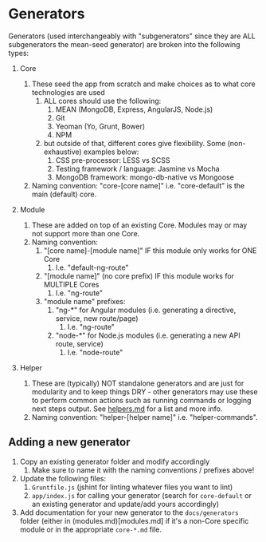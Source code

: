 # Generators

Generators (used interchangeably with "subgenerators" since they are ALL subgenerators the mean-seed generator) are broken into the following types:

1. Core
	1. These seed the app from scratch and make choices as to what core technologies are used
		1. ALL cores should use the following:
			1. MEAN (MongoDB, Express, AngularJS, Node.js)
			2. Git
			3. Yeoman (Yo, Grunt, Bower)
			4. NPM
		2. but outside of that, different cores give flexibility. Some (non-exhaustive) examples below:
			1. CSS pre-processor: LESS vs SCSS
			2. Testing framework / language: Jasmine vs Mocha
			3. MongoDB framework: mongo-db-native vs Mongoose
	2. Naming convention: "core-[core name]" i.e. "core-default" is the main (default) core.
	
2. Module
	1. These are added on top of an existing Core. Modules may or may not support more than one Core.
	2. Naming convention:
		1. "[core name]-[module name]" IF this module only works for ONE Core
			1. I.e. "default-ng-route"
		2. "[module name]" (no core prefix) IF this module works for MULTIPLE Cores
			1. I.e. "ng-route"
		3. "module name" prefixes:
			1. "ng-*" for Angular modules (i.e. generating a directive, service, new route/page)
				1. I.e. "ng-route"
			2. "node-*" for Node.js modules (i.e. generating a new API route, service)
				1. I.e. "node-route"
				
3. Helper
	1. These are (typically) NOT standalone generators and are just for modularity and to keep things DRY - other generators may use these to perform common actions such as running commands or logging next steps output. See [helpers.md](helpers.md) for a list and more info.
	2. Naming convention: "helper-[helper name]" i.e. "helper-commands".
				
				
## Adding a new generator
1. Copy an existing generator folder and modify accordingly
	1. Make sure to name it with the naming conventions / prefixes above!
2. Update the following files:
	1. `Gruntfile.js` (jshint for linting whatever files you want to lint)
	2. `app/index.js` for calling your generator (search for `core-default` or an existing generator and update/add yours accordingly)
3. Add documentation for your new generator to the `docs/generators` folder (either in (modules.md)[modules.md] if it's a non-Core specific module or in the appropriate `core-*.md` file.
